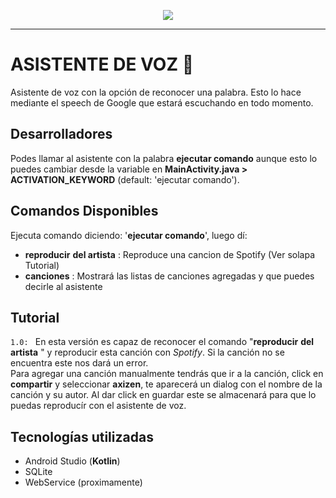 <p align="center">
  <img src="https://cdn.canstarblue.co.nz/wp-content/uploads/banner-with-robot-coffee.jpg">
</p>

- - -

# ASISTENTE DE VOZ :speak_no_evil:
Asistente de voz con la opción de reconocer una palabra. Esto lo hace mediante el speech de Google que estará escuchando en todo momento.

## Desarrolladores
Podes llamar al asistente con la palabra **ejecutar comando** aunque esto lo puedes cambiar desde la variable en **MainActivity.java > ACTIVATION_KEYWORD** (default: 'ejecutar comando').

## Comandos Disponibles
Ejecuta comando diciendo: '**ejecutar comando**', luego dí:
* **reproducir** <cancion> **del artista** <artista> : Reproduce una cancion de Spotify (Ver solapa Tutorial)
* **canciones** : Mostrará las listas de canciones agregadas y que puedes decirle al asistente


## Tutorial
`1.0: ` En esta versión es capaz de reconocer el comando "**reproducir** <cancion> **del artista** <artista>" y reproducir esta canción con *Spotify*. Si la canción no se encuentra este nos dará un error.<br>
  Para agregar una canción manualmente tendrás que ir a la canción, click en **compartir** y seleccionar **axizen**, te aparecerá un dialog con el nombre de la canción y su autor. Al dar click en guardar este se almacenará para que lo puedas reproducír con el asistente de voz.
  
## Tecnologías utilizadas
* Android Studio (**Kotlin**)
* SQLite
* WebService (proximamente)


